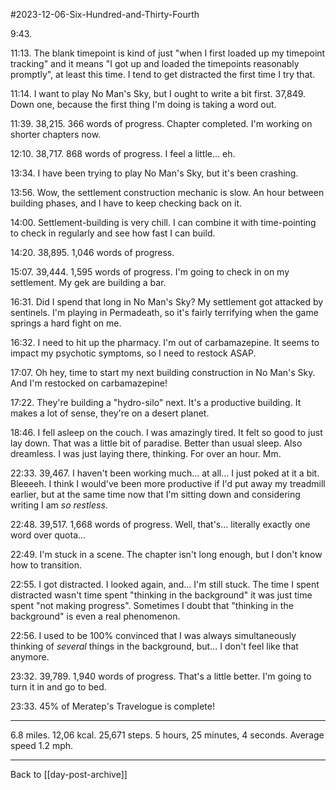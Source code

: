 #2023-12-06-Six-Hundred-and-Thirty-Fourth

9:43.

11:13.  The blank timepoint is kind of just "when I first loaded up my timepoint tracking" and it means "I got up and loaded the timepoints reasonably promptly", at least this time.  I tend to get distracted the first time I try that.

11:14.  I want to play No Man's Sky, but I ought to write a bit first.  37,849.  Down one, because the first thing I'm doing is taking a word out.

11:39.  38,215.  366 words of progress.  Chapter completed.  I'm working on shorter chapters now.

12:10.  38,717.  868 words of progress.  I feel a little... eh.

13:34.  I have been trying to play No Man's Sky, but it's been crashing.

13:56.  Wow, the settlement construction mechanic is slow.  An hour between building phases, and I have to keep checking back on it.

14:00.  Settlement-building is very chill.  I can combine it with time-pointing to check in regularly and see how fast I can build.

14:20.  38,895.  1,046 words of progress.

15:07.  39,444.  1,595 words of progress.  I'm going to check in on my settlement.  My gek are building a bar.

16:31.  Did I spend that long in No Man's Sky?  My settlement got attacked by sentinels.  I'm playing in Permadeath, so it's fairly terrifying when the game springs a hard fight on me.

16:32.  I need to hit up the pharmacy.  I'm out of carbamazepine.  It seems to impact my psychotic symptoms, so I need to restock ASAP.

17:07.  Oh hey, time to start my next building construction in No Man's Sky.  And I'm restocked on carbamazepine!

17:22.  They're building a "hydro-silo" next.  It's a productive building.  It makes a lot of sense, they're on a desert planet.

18:46.  I fell asleep on the couch.  I was amazingly tired.  It felt so good to just lay down.  That was a little bit of paradise.  Better than usual sleep.  Also dreamless.  I was just laying there, thinking.  For over an hour.  Mm.

22:33.  39,467.  I haven't been working much... at all...  I just poked at it a bit.  Bleeeeh.  I think I would've been more productive if I'd put away my treadmill earlier, but at the same time now that I'm sitting down and considering writing I am *so restless*.

22:48.  39,517.  1,668 words of progress.  Well, that's...  literally exactly one word over quota...

22:49.  I'm stuck in a scene.  The chapter isn't long enough, but I don't know how to transition.

22:55.  I got distracted.  I looked again, and...  I'm still stuck.  The time I spent distracted wasn't time spent "thinking in the background" it was just time spent "not making progress".  Sometimes I doubt that "thinking in the background" is even a real phenomenon.

22:56.  I used to be 100% convinced that I was always simultaneously thinking of *several* things in the background, but...  I don't feel like that anymore.

23:32.  39,789.  1,940 words of progress.  That's a little better.  I'm going to turn it in and go to bed.

23:33.  45% of Meratep's Travelogue is complete!

---
6.8 miles.  12,06 kcal.  25,671 steps.  5 hours, 25 minutes, 4 seconds.    Average speed 1.2 mph.

---
Back to [[day-post-archive]]